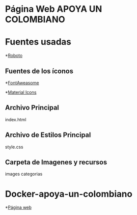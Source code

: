 
# Página Web APOYA UN COLOMBIANO

# Fuentes usadas
*[Roboto](https://fonts.googleapis.com/css?family=Roboto:400,700)

## Fuentes de los íconos
*[FontAweasome](https://fontawesome.com)

*[Material Icons](https://materializecss.com/icons.html)

## Archivo Principal
  index.html

## Archivo de Estilos Principal
  style.css

## Carpeta de Imagenes y recursos
  images
  categorias

# Docker-apoya-un-colombiano
*[Página web]("https://apoya-un-colombiano-zzcyckmbnn.now.sh/categorias.html")
